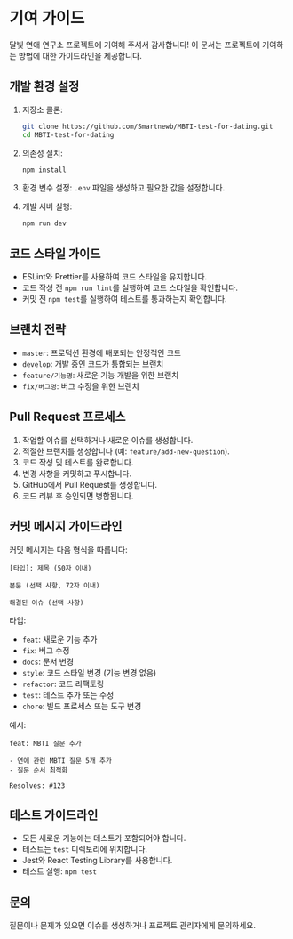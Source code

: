 # 기여 가이드

달빛 연애 연구소 프로젝트에 기여해 주셔서 감사합니다! 이 문서는 프로젝트에 기여하는 방법에 대한 가이드라인을 제공합니다.

## 개발 환경 설정

1. 저장소 클론:
   ```bash
   git clone https://github.com/Smartnewb/MBTI-test-for-dating.git
   cd MBTI-test-for-dating
   ```

2. 의존성 설치:
   ```bash
   npm install
   ```

3. 환경 변수 설정:
  `.env` 파일을 생성하고 필요한 값을 설정합니다.

4. 개발 서버 실행:
   ```bash
   npm run dev
   ```

## 코드 스타일 가이드

- ESLint와 Prettier를 사용하여 코드 스타일을 유지합니다.
- 코드 작성 전 `npm run lint`를 실행하여 코드 스타일을 확인합니다.
- 커밋 전 `npm test`를 실행하여 테스트를 통과하는지 확인합니다.

## 브랜치 전략

- `master`: 프로덕션 환경에 배포되는 안정적인 코드
- `develop`: 개발 중인 코드가 통합되는 브랜치
- `feature/기능명`: 새로운 기능 개발을 위한 브랜치
- `fix/버그명`: 버그 수정을 위한 브랜치

## Pull Request 프로세스

1. 작업할 이슈를 선택하거나 새로운 이슈를 생성합니다.
2. 적절한 브랜치를 생성합니다 (예: `feature/add-new-question`).
3. 코드 작성 및 테스트를 완료합니다.
4. 변경 사항을 커밋하고 푸시합니다.
5. GitHub에서 Pull Request를 생성합니다.
6. 코드 리뷰 후 승인되면 병합됩니다.

## 커밋 메시지 가이드라인

커밋 메시지는 다음 형식을 따릅니다:

```
[타입]: 제목 (50자 이내)

본문 (선택 사항, 72자 이내)

해결된 이슈 (선택 사항)
```

타입:
- `feat`: 새로운 기능 추가
- `fix`: 버그 수정
- `docs`: 문서 변경
- `style`: 코드 스타일 변경 (기능 변경 없음)
- `refactor`: 코드 리팩토링
- `test`: 테스트 추가 또는 수정
- `chore`: 빌드 프로세스 또는 도구 변경

예시:
```
feat: MBTI 질문 추가

- 연애 관련 MBTI 질문 5개 추가
- 질문 순서 최적화

Resolves: #123
```

## 테스트 가이드라인

- 모든 새로운 기능에는 테스트가 포함되어야 합니다.
- 테스트는 `test` 디렉토리에 위치합니다.
- Jest와 React Testing Library를 사용합니다.
- 테스트 실행: `npm test`

## 문의

질문이나 문제가 있으면 이슈를 생성하거나 프로젝트 관리자에게 문의하세요.
